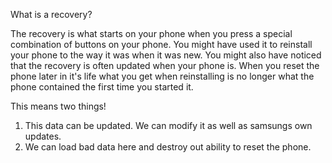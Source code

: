
What is a recovery?

The recovery is what starts on your phone when you press a special combination of buttons on your phone. You might have used it to reinstall your phone to the way it was when it was new. You might also have noticed that the recovery is often updated when your phone is. When you reset the phone later in it's life what you get when reinstalling is no longer what the phone contained the first time you started it.

This means two things!
1. This data can be updated. We can modify it as well as samsungs own updates.
2. We can load bad data here and destroy out ability to reset the phone.

